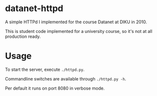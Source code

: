 # datanet-httpd

A simple HTTPd I implemented for the course Datanet at DIKU in 2010.

This is student code implemented for a university course, so it's not at all production ready.

# Usage

To start the server, execute `./httpd.py`.

Commandline switches are available through `./httpd.py -h`.

Per default it runs on port 8080 in verbose mode.
